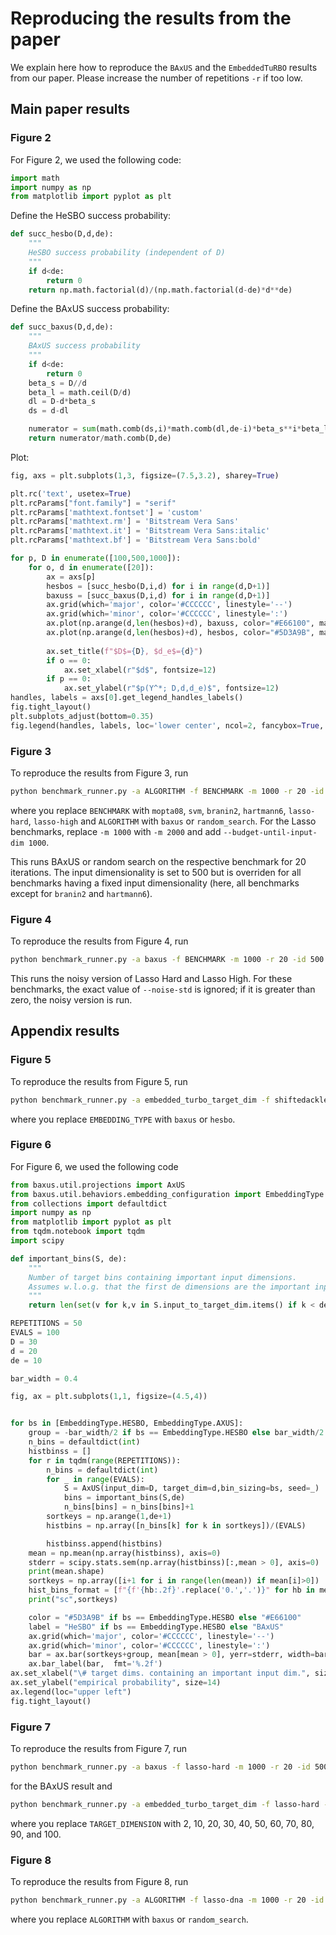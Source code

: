 # Reproducing the results from the paper

We explain here how to reproduce the `BAxUS` and the `EmbeddedTuRBO` results from our paper.
Please increase the number of repetitions `-r` if too low.

## Main paper results

### Figure 2

For Figure 2, we used the following code:

```python
import math
import numpy as np
from matplotlib import pyplot as plt
```

Define the HeSBO success probability:
```python
def succ_hesbo(D,d,de):
    """
    HeSBO success probability (independent of D)
    """
    if d<de:
        return 0
    return np.math.factorial(d)/(np.math.factorial(d-de)*d**de)
```
Define the BAxUS success probability:
```python
def succ_baxus(D,d,de):
    """
    BAxUS success probability
    """
    if d<de:
        return 0
    beta_s = D//d
    beta_l = math.ceil(D/d)
    dl = D-d*beta_s
    ds = d-dl

    numerator = sum(math.comb(ds,i)*math.comb(dl,de-i)*beta_s**i*beta_l**(de-i) for i in range(de+1))
    return numerator/math.comb(D,de)
```
Plot:
```python
fig, axs = plt.subplots(1,3, figsize=(7.5,3.2), sharey=True)

plt.rc('text', usetex=True)
plt.rcParams["font.family"] = "serif"
plt.rcParams['mathtext.fontset'] = 'custom'
plt.rcParams['mathtext.rm'] = 'Bitstream Vera Sans'
plt.rcParams['mathtext.it'] = 'Bitstream Vera Sans:italic'
plt.rcParams['mathtext.bf'] = 'Bitstream Vera Sans:bold'

for p, D in enumerate([100,500,1000]):
    for o, d in enumerate([20]):
        ax = axs[p]
        hesbos = [succ_hesbo(D,i,d) for i in range(d,D+1)]
        baxuss = [succ_baxus(D,i,d) for i in range(d,D+1)]
        ax.grid(which='major', color='#CCCCCC', linestyle='--')
        ax.grid(which='minor', color='#CCCCCC', linestyle=':')
        ax.plot(np.arange(d,len(hesbos)+d), baxuss, color="#E66100", marker="*", markevery=(D-d)//4, label=r"BAxUS")
        ax.plot(np.arange(d,len(hesbos)+d), hesbos, color="#5D3A9B", marker="^", markevery=(D-d)//4, label=r"HeSBO")
        
        ax.set_title(f"$D$={D}, $d_e$={d}")
        if o == 0:
            ax.set_xlabel(r"$d$", fontsize=12)
        if p == 0:
            ax.set_ylabel(r"$p(Y^*; D,d,d_e)$", fontsize=12)
handles, labels = axs[0].get_legend_handles_labels()
fig.tight_layout()
plt.subplots_adjust(bottom=0.35)
fig.legend(handles, labels, loc='lower center', ncol=2, fancybox=True, borderaxespad=2, columnspacing=3,fontsize="large")
```


### Figure 3
To reproduce the results from Figure 3, run

```bash
python benchmark_runner.py -a ALGORITHM -f BENCHMARK -m 1000 -r 20 -id 500 -td 1 --adjust-initial-target-dimension --n-init 10
```

where you replace `BENCHMARK` with `mopta08`, `svm`, `branin2`, `hartmann6`, `lasso-hard`, `lasso-high` and `ALGORITHM` with `baxus` or `random_search`.
For the Lasso benchmarks, replace `-m 1000` with `-m 2000` and add `--budget-until-input-dim 1000`.

This runs BAxUS or random search on the respective benchmark for 20 iterations. 
The input dimensionality is set to 500 but is overriden for all benchmarks having a fixed input dimensionality (here, all benchmarks except for `branin2` and `hartmann6`).

### Figure 4
To reproduce the results from Figure 4, run
```bash
python benchmark_runner.py -a baxus -f BENCHMARK -m 1000 -r 20 -id 500 -td 1 --adjust-initial-target-dimension --noise-std 1.0 --n-init 10
```

This runs the noisy version of Lasso Hard and Lasso High. 
For these benchmarks, the exact value of `--noise-std` is ignored; if it is greater than zero, the noisy version is run.

## Appendix results 

### Figure 5

To reproduce the results from Figure 5, run
```bash
python benchmark_runner.py -a embedded_turbo_target_dim -f shiftedackley10 -m 1000 -r 100 -id 30 -td 20 --embedding-type EMBEDDING_TYPE --n-init 10
```

where you replace `EMBEDDING_TYPE` with `baxus` or `hesbo`.

### Figure 6

For Figure 6, we used the following code

```python
from baxus.util.projections import AxUS
from baxus.util.behaviors.embedding_configuration import EmbeddingType
from collections import defaultdict
import numpy as np
from matplotlib import pyplot as plt
from tqdm.notebook import tqdm
import scipy

def important_bins(S, de):
    """
    Number of target bins containing important input dimensions.
    Assumes w.l.o.g. that the first de dimensions are the important input dimensions.
    """
    return len(set(v for k,v in S.input_to_target_dim.items() if k < de))

REPETITIONS = 50
EVALS = 100
D = 30
d = 20
de = 10

bar_width = 0.4

fig, ax = plt.subplots(1,1, figsize=(4.5,4))


for bs in [EmbeddingType.HESBO, EmbeddingType.AXUS]:
    group = -bar_width/2 if bs == EmbeddingType.HESBO else bar_width/2
    n_bins = defaultdict(int)
    histbinss = []
    for r in tqdm(range(REPETITIONS)):
        n_bins = defaultdict(int)
        for _ in range(EVALS):
            S = AxUS(input_dim=D, target_dim=d,bin_sizing=bs, seed=_)
            bins = important_bins(S,de)
            n_bins[bins] = n_bins[bins]+1
        sortkeys = np.arange(1,de+1)
        histbins = np.array([n_bins[k] for k in sortkeys])/(EVALS)

        histbinss.append(histbins)
    mean = np.mean(np.array(histbinss), axis=0)
    stderr = scipy.stats.sem(np.array(histbinss)[:,mean > 0], axis=0)
    print(mean.shape)
    sortkeys = np.array([i+1 for i in range(len(mean)) if mean[i]>0])
    hist_bins_format = [f"{f'{hb:.2f}'.replace('0.','.')}" for hb in mean]
    print("sc",sortkeys)

    color = "#5D3A9B" if bs == EmbeddingType.HESBO else "#E66100"
    label = "HeSBO" if bs == EmbeddingType.HESBO else "BAxUS"
    ax.grid(which='major', color='#CCCCCC', linestyle='--')
    ax.grid(which='minor', color='#CCCCCC', linestyle=':')
    bar = ax.bar(sortkeys+group, mean[mean > 0], yerr=stderr, width=bar_width, label=label, color=color)
    ax.bar_label(bar,  fmt='%.2f')
ax.set_xlabel("\# target dims. containing an important input dim.", size=14)
ax.set_ylabel("empirical probability", size=14)
ax.legend(loc="upper left")
fig.tight_layout()
```

### Figure 7

To reproduce the results from Figure 7, run
```bash
python benchmark_runner.py -a baxus -f lasso-hard -m 1000 -r 20 -id 500 -td 1 --adjust-initial-target-dimension --n-init 10
```
for the BAxUS result and 
```bash
python benchmark_runner.py -a embedded_turbo_target_dim -f lasso-hard -m 1000 -r 20 -id 500 -td TARGET_DIMENSION --n-init 10
```
where you replace `TARGET_DIMENSION` with 2, 10, 20, 30, 40, 50, 60, 70, 80, 90, and 100.

### Figure 8
To reproduce the results from Figure 8, run
```bash
python benchmark_runner.py -a ALGORITHM -f lasso-dna -m 1000 -r 20 -id 500 -td 1 --adjust-initial-target-dimension --n-init 10
```
where you replace `ALGORITHM` with `baxus` or `random_search`.